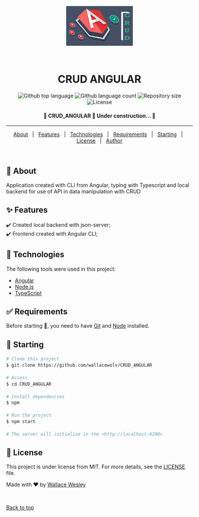 <div align="center" id="top"> 
  <img src="frontend/src/assets/img/logo.png" alt="CRUD ANGULAR" width="180px"/>

  &#xa0;

  <!-- <a href="https://crud_angular.netlify.app">Demo</a> -->
</div>

<h1 align="center">CRUD ANGULAR</h1>

<p align="center">
  <img alt="Github top language" src="https://img.shields.io/github/languages/top/wallacewolv/CRUD_ANGULAR?color=56BEB8">

  <img alt="Github language count" src="https://img.shields.io/github/languages/count/wallacewolv/CRUD_ANGULAR?color=56BEB8">

  <img alt="Repository size" src="https://img.shields.io/github/repo-size/wallacewolv/CRUD_ANGULAR?color=56BEB8">

  <img alt="License" src="https://img.shields.io/github/license/wallacewolv/CRUD_ANGULAR?color=56BEB8">

  <!-- <img alt="Github issues" src="https://img.shields.io/github/issues/wallacewolv/CRUD_ANGULAR?color=56BEB8" /> -->

  <!-- <img alt="Github forks" src="https://img.shields.io/github/forks/wallacewolv/CRUD_ANGULAR?color=56BEB8" /> -->

  <!-- <img alt="Github stars" src="https://img.shields.io/github/stars/wallacewolv/CRUD_ANGULAR?color=56BEB8" /> -->
</p>

<!-- Status -->

<h4 align="center"> 
	🚧  CRUD_ANGULAR 🚀 Under construction...  🚧
</h4> 

<hr>

<p align="center">
  <a href="#dart-about">About</a> &#xa0; | &#xa0; 
  <a href="#sparkles-features">Features</a> &#xa0; | &#xa0;
  <a href="#rocket-technologies">Technologies</a> &#xa0; | &#xa0;
  <a href="#white_check_mark-requirements">Requirements</a> &#xa0; | &#xa0;
  <a href="#checkered_flag-starting">Starting</a> &#xa0; | &#xa0;
  <a href="#memo-license">License</a> &#xa0; | &#xa0;
  <a href="https://github.com/wallacewolv" target="_blank">Author</a>
</p>

<br>

## :dart: About ##

Application created with CLI from Angular, typing with Typescript and local backend for use of API in data manipulation with CRUD

## :sparkles: Features ##

:heavy_check_mark: Created local backend with json-server;\
:heavy_check_mark: Frontend created with Angular CLI;

## :rocket: Technologies ##

The following tools were used in this project:

- [Angular](https://angular.io/)
- [Node.js](https://nodejs.org/en/)
- [TypeScript](https://www.typescriptlang.org/)

## :white_check_mark: Requirements ##

Before starting :checkered_flag:, you need to have [Git](https://git-scm.com) and [Node](https://nodejs.org/en/) installed.

## :checkered_flag: Starting ##

```bash
# Clone this project
$ git clone https://github.com/wallacewolv/CRUD_ANGULAR

# Access
$ cd CRUD_ANGULAR

# Install dependencies
$ npm

# Run the project
$ npm start

# The server will initialize in the <http://localhost:4200>
```

## :memo: License ##

This project is under license from MIT. For more details, see the [LICENSE](LICENSE) file.


Made with :heart: by <a href="https://github.com/wallacewolv" target="_blank">Wallace Wesley</a>

&#xa0;

<a href="#top">Back to top</a>
